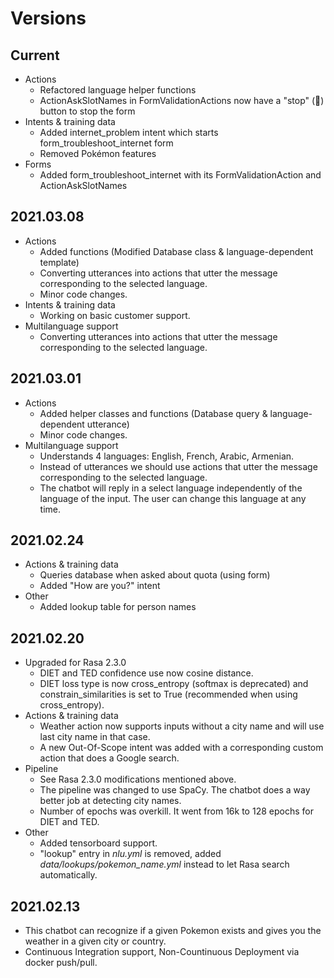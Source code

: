 # Versions

## Current

* Actions
  * Refactored language helper functions
  * ActionAskSlotNames in FormValidationActions now have a "stop" (🚫) button to stop the form
* Intents & training data
  * Added internet_problem intent which starts form_troubleshoot_internet form
  * Removed Pokémon features
* Forms
  * Added form_troubleshoot_internet with its FormValidationAction and ActionAskSlotNames

## 2021.03.08

* Actions
  * Added functions (Modified Database class & language-dependent template)
  * Converting utterances into actions that utter the message corresponding to the selected language.
  * Minor code changes.
* Intents & training data
  * Working on basic customer support.
* Multilanguage support
  * Converting utterances into actions that utter the message corresponding to the selected language.

## 2021.03.01

* Actions
  * Added helper classes and functions (Database query & language-dependent utterance)
  * Minor code changes.
* Multilanguage support
  * Understands 4 languages: English, French, Arabic, Armenian.
  * Instead of utterances we should use actions that utter the message corresponding to the selected language.
  * The chatbot will reply in a select language independently of the language of the input. The user can change this language at any time.

## 2021.02.24

* Actions & training data
  * Queries database when asked about quota (using form)
  * Added "How are you?" intent
* Other
  * Added lookup table for person names

## 2021.02.20

* Upgraded for Rasa 2.3.0
  * DIET and TED confidence use now cosine distance.
  * DIET loss type is now cross_entropy (softmax is deprecated) and constrain_similarities is set to True (recommended when using cross_entropy).
* Actions & training data
  * Weather action now supports inputs without a city name and will use last city name in that case.
  * A new Out-Of-Scope intent was added with a corresponding custom action that does a Google search.
* Pipeline
  * See Rasa 2.3.0 modifications mentioned above.
  * The pipeline was changed to use SpaCy. The chatbot does a way better job at detecting city names.
  * Number of epochs was overkill. It went from 16k to 128 epochs for DIET and TED.
* Other
  * Added tensorboard support.
  * "lookup" entry in _nlu.yml_ is removed, added _data/lookups/pokemon_name.yml_ instead to let Rasa search automatically.

## 2021.02.13

* This chatbot can recognize if a given Pokemon exists and gives you the weather in a given city or country.
* Continuous Integration support, Non-Countinuous Deployment via docker push/pull.
